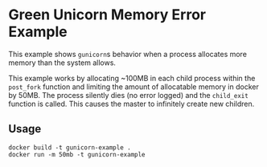Green Unicorn Memory Error Example
==================================

This example shows `gunicorn`s behavior when a process allocates more memory
than the system allows.

This example works by allocating ~100MB in each child process within the
`post_fork` function and limiting the amount of allocatable memory in docker
by 50MB. The process silently dies (no error logged) and the `child_exit` 
function is called. This causes the master to infinitely create new children.

Usage
-----

```
docker build -t gunicorn-example .
docker run -m 50mb -t gunicorn-example
```
